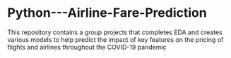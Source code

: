 # Python---Airline-Fare-Prediction
This repository contains a group projects that completes EDA and creates various models to help predict the impact of key features on the pricing of flights and airlines throughout the COVID-19 pandemic

